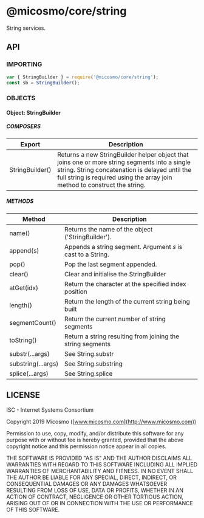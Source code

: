 # @micosmo/core/string

String services.

## API

### IMPORTING

```javascript
var { StringBuilder } = require('@micosmo/core/string');
const sb = StringBuilder();
```
### OBJECTS

#### Object: StringBuilder

##### COMPOSERS

Export | Description
-------- | -----------
StringBuilder() | Returns a new StringBuilder helper object that joins one or more string segments into a single string. String concatenation is delayed until the full string is required using the array join method to construct the string.

##### METHODS

Method | Description
------ | -----------
name() | Returns the name of the object ('StringBuilder'). 
append(s) | Appends a string segment. Argument *s* is cast to a String.
pop() | Pop the last segment appended.
clear() | Clear and initialise the StringBuilder
atGet(idx) | Return the character at the specified index position
length() | Return the length of the current string being built
segmentCount() | Return the current number of string segments
toString() | Return a string resulting from joining the string segments
substr(...args) | See String.substr
substring(...args) | See String.substring
splice(...args) | See String.splice

## LICENSE

ISC - Internet Systems Consortium

Copyright 2019 Micosmo ([www.micosmo.com](http://www.micosmo.com))

Permission to use, copy, modify, and/or distribute this software for any purpose with or without fee is hereby granted, provided that the above copyright notice and this permission notice appear in all copies.

THE SOFTWARE IS PROVIDED "AS IS" AND THE AUTHOR DISCLAIMS ALL WARRANTIES WITH REGARD TO THIS SOFTWARE INCLUDING ALL IMPLIED WARRANTIES OF MERCHANTABILITY AND FITNESS. IN NO EVENT SHALL THE AUTHOR BE LIABLE FOR ANY SPECIAL, DIRECT, INDIRECT, OR CONSEQUENTIAL DAMAGES OR ANY DAMAGES WHATSOEVER RESULTING FROM LOSS OF USE, DATA OR PROFITS, WHETHER IN AN ACTION OF CONTRACT, NEGLIGENCE OR OTHER TORTIOUS ACTION, ARISING OUT OF OR IN CONNECTION WITH THE USE OR PERFORMANCE OF THIS SOFTWARE.
